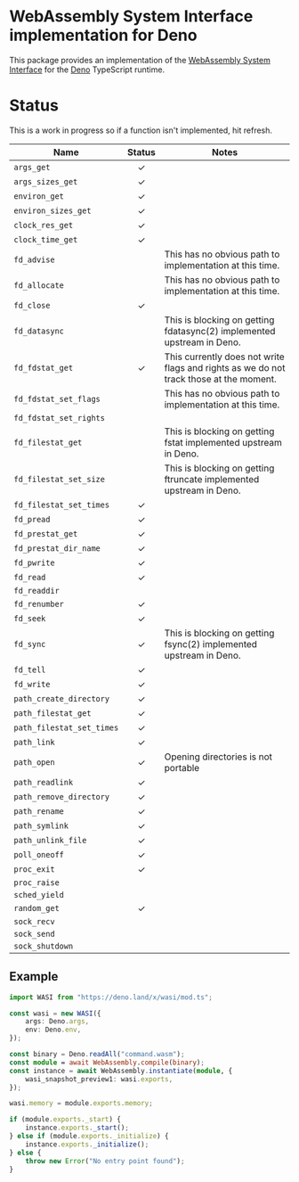 # WebAssembly System Interface implementation for Deno

This package provides an implementation of the [WebAssembly System
Interface](https://github.com/webassembly/wasi) for the
[Deno](https://github.com/denoland/deno) TypeScript runtime.

# Status

This is a work in progress so if a function isn't implemented, hit refresh.

| Name                      | Status  | Notes                                                                                  |
|---------------------------|:-------:|----------------------------------------------------------------------------------------|
| `args_get`                | &check; |                                                                                        |
| `args_sizes_get`          | &check; |                                                                                        |
| `environ_get`             | &check; |                                                                                        |
| `environ_sizes_get`       | &check; |                                                                                        |
| `clock_res_get`           | &check; |                                                                                        |
| `clock_time_get`          | &check; |                                                                                        |
| `fd_advise`               |         | This has no obvious path to implementation at this time.                               |
| `fd_allocate`             |         | This has no obvious path to implementation at this time.                               |
| `fd_close`                | &check; |                                                                                        |
| `fd_datasync`             |         | This is blocking on getting fdatasync(2) implemented upstream in Deno.                 |
| `fd_fdstat_get`           | &check; | This currently does not write flags and rights as we do not track those at the moment. |
| `fd_fdstat_set_flags`     |         | This has no obvious path to implementation at this time.                               |
| `fd_fdstat_set_rights`    |         |                                                                                        |
| `fd_filestat_get`         |         | This is blocking on getting fstat implemented upstream in Deno.                        |
| `fd_filestat_set_size`    |         | This is blocking on getting ftruncate implemented upstream in Deno.                    |
| `fd_filestat_set_times`   | &check; |                                                                                        |
| `fd_pread`                | &check; |                                                                                        |
| `fd_prestat_get`          | &check; |                                                                                        |
| `fd_prestat_dir_name`     | &check; |                                                                                        |
| `fd_pwrite`               | &check; |                                                                                        |
| `fd_read`                 | &check; |                                                                                        |
| `fd_readdir`              |         |                                                                                        |
| `fd_renumber`             | &check; |                                                                                        |
| `fd_seek`                 | &check; |                                                                                        |
| `fd_sync`                 | &check; | This is blocking on getting fsync(2) implemented upstream in Deno.                     |
| `fd_tell`                 | &check; |                                                                                        |
| `fd_write`                | &check; |                                                                                        |
| `path_create_directory`   | &check; |                                                                                        |
| `path_filestat_get`       | &check; |                                                                                        |
| `path_filestat_set_times` | &check; |                                                                                        |
| `path_link`               | &check; |                                                                                        |
| `path_open`               | &check; | Opening directories is not portable                                                    |
| `path_readlink`           | &check; |                                                                                        |
| `path_remove_directory`   | &check; |                                                                                        |
| `path_rename`             | &check; |                                                                                        |
| `path_symlink`            | &check; |                                                                                        |
| `path_unlink_file`        | &check; |                                                                                        |
| `poll_oneoff`             | &check; |                                                                                        |
| `proc_exit`               | &check; |                                                                                        |
| `proc_raise`              |         |                                                                                        |
| `sched_yield`             |         |                                                                                        |
| `random_get`              | &check; |                                                                                        |
| `sock_recv`               |         |                                                                                        |
| `sock_send`               |         |                                                                                        |
| `sock_shutdown`           |         |                                                                                        |

## Example

```typescript
import WASI from "https://deno.land/x/wasi/mod.ts";

const wasi = new WASI({
	args: Deno.args,
	env: Deno.env,
});

const binary = Deno.readAll("command.wasm");
const module = await WebAssembly.compile(binary);
const instance = await WebAssembly.instantiate(module, {
	wasi_snapshot_preview1: wasi.exports,
});

wasi.memory = module.exports.memory;

if (module.exports._start) {
	instance.exports._start();
} else if (module.exports._initialize) {
	instance.exports._initialize();
} else {
	throw new Error("No entry point found");
}
```
